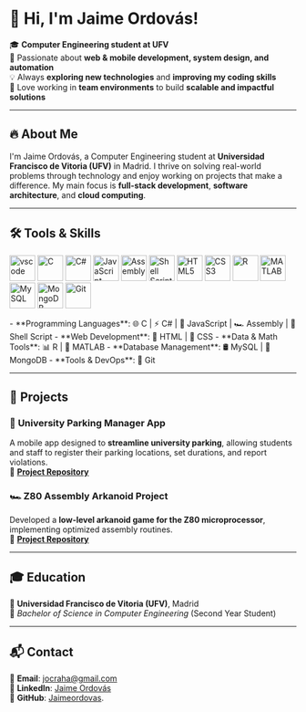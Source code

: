 # 👋 Hi, I'm Jaime Ordovás!

🎓 **Computer Engineering student at UFV**  
🚀 Passionate about **web & mobile development, system design, and automation**  
💡 Always **exploring new technologies** and **improving my coding skills**  
👥 Love working in **team environments** to build **scalable and impactful solutions**  

---

## 🔥 About Me
I'm Jaime Ordovás, a Computer Engineering student at **Universidad Francisco de Vitoria (UFV)** in Madrid. I thrive on solving real-world problems through technology and enjoy working on projects that make a difference. My main focus is **full-stack development**, **software architecture**, and **cloud computing**.

---

## 🛠️ Tools & Skills
<p align="left">
<img src="https://cdn.jsdelivr.net/gh/devicons/devicon/icons/vscode/vscode-original.svg" alt="vscode" width="45" height="45"/>
<img src="https://cdn.jsdelivr.net/gh/devicons/devicon@latest/icons/c/c-original.svg" alt="C" width="45" height="45"/>  
<img src="https://cdn.jsdelivr.net/gh/devicons/devicon@latest/icons/csharp/csharp-original.svg" alt="C#" width="45" height="45"/>  
<img src="https://cdn.jsdelivr.net/gh/devicons/devicon@latest/icons/javascript/javascript-original.svg" alt="JavaScript" width="45" height="45"/>  
<img src="https://upload.wikimedia.org/wikipedia/commons/thumb/3/3b/Zilog_Z80.svg/120px-Zilog_Z80.svg.png" alt="Assembly" width="45" height="45"/>  
<img src="https://cdn.jsdelivr.net/gh/devicons/devicon@latest/icons/bash/bash-original.svg" alt="Shell Script" width="45" height="45"/>  
<img src="https://cdn.jsdelivr.net/gh/devicons/devicon@latest/icons/html5/html5-original.svg" alt="HTML5" width="45" height="45"/>  
<img src="https://cdn.jsdelivr.net/gh/devicons/devicon@latest/icons/css3/css3-original.svg" alt="CSS3" width="45" height="45"/>  
<img src="https://cdn.jsdelivr.net/gh/devicons/devicon@latest/icons/r/r-original.svg" alt="R" width="45" height="45"/>  
<img src="https://cdn.jsdelivr.net/gh/devicons/devicon@latest/icons/matlab/matlab-original.svg" alt="MATLAB" width="45" height="45"/>  
<img src="https://cdn.jsdelivr.net/gh/devicons/devicon@latest/icons/mysql/mysql-original.svg" alt="MySQL" width="45" height="45"/>  
<img src="https://cdn.jsdelivr.net/gh/devicons/devicon@latest/icons/mongodb/mongodb-original.svg" alt="MongoDB" width="45" height="45"/>  
<img src="https://cdn.jsdelivr.net/gh/devicons/devicon@latest/icons/git/git-original.svg" alt="Git" width="45" height="45"/>  
</p>
- **Programming Languages**: 🌐 C | ⚡ C# | 🎯 JavaScript | 🏎️ Assembly | 🐢 Shell Script
- **Web Development**: 🎨 HTML | 🎨 CSS
- **Data & Math Tools**: 📊 R | 🔢 MATLAB
- **Database Management**: 🛢️ MySQL | 🍃 MongoDB  
- **Tools & DevOps**: 🐙 Git

---

## 🚀 Projects
### 📌 **University Parking Manager App**  
A mobile app designed to **streamline university parking**, allowing students and staff to register their parking locations, set durations, and report violations.  
🔗 **[Project Repository](https://github.com/Jaimeordovas/UniversityParkingManager)**  

### 🏎️ **Z80 Assembly Arkanoid Project**  
Developed a **low-level arkanoid game for the Z80 microprocessor**, implementing optimized assembly routines.  
🔗 **[Project Repository](https://github.com/Jaimeordovas/UFV/tree/main/Segundo/AOC/AOC_MainFolder)**  

---

## 🎓 Education
🏫 **Universidad Francisco de Vitoria (UFV)**, Madrid  
📅 *Bachelor of Science in Computer Engineering* (Second Year Student)  

---

## 📬 Contact
📩 **Email**: [jocraha@gmail.com](mailto:jocraha@gmail.com)  
🔗 **LinkedIn**: [Jaime Ordovás](https://www.linkedin.com/in/jaime-ordov%C3%A1s-curbera-47089b22b)  
📂 **GitHub**: [Jaimeordovas](https://github.com/Jaimeordovas).
